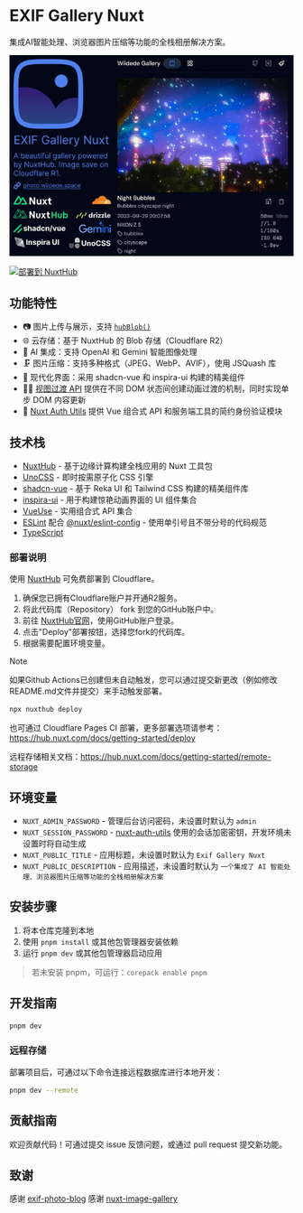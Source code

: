 # EXIF Gallery Nuxt

集成AI智能处理、浏览器图片压缩等功能的全栈相册解决方案。

![exif-gallery-nuxt](./public/exif-gallery-nuxt.jpg)

[![部署到 NuxtHub](https://hub.nuxt.com/button.svg)](https://admin.hub.nuxt.com/new)

## 功能特性

- 📷 图片上传与展示，支持 [`hubBlob()`](http://hub.nuxt.com/docs/storage/blob)
- 🌐 云存储：基于 NuxtHub 的 Blob 存储（Cloudflare R2）
- 🤖 AI 集成：支持 OpenAI 和 Gemini 智能图像处理
- 🗜️ 图片压缩：支持多种格式（JPEG、WebP、AVIF），使用 JSQuash 库
- 🎨 现代化界面：采用 shadcn-vue 和 inspira-ui 构建的精美组件
- 🏃🏻 [视图过渡 API](https://developer.chrome.com/docs/web-platform/view-transitions) 提供在不同 DOM 状态间创建动画过渡的机制，同时实现单步 DOM 内容更新
- 🔑 [Nuxt Auth Utils](https://github.com/Atinux/nuxt-auth-utils) 提供 Vue 组合式 API 和服务端工具的简约身份验证模块

## 技术栈

- [NuxtHub](https://hub.nuxt.com) - 基于边缘计算构建全栈应用的 Nuxt 工具包
- [UnoCSS](https://unocss.dev/) - 即时按需原子化 CSS 引擎
- [shadcn-vue](https://www.shadcn-vue.com/) - 基于 Reka UI 和 Tailwind CSS 构建的精美组件库
- [inspira-ui](https://inspira-ui.com/) - 用于构建惊艳动画界面的 UI 组件集合
- [VueUse](https://github.com/antfu/vueuse) - 实用组合式 API 集合
- [ESLint](https://eslint.org/) 配合 [@nuxt/eslint-config](https://github.com/nuxt/eslint) - 使用单引号且不带分号的代码规范
- [TypeScript](https://www.typescriptlang.org/)

### 部署说明

使用 [NuxtHub](https://hub.nuxt.com) 可免费部署到 Cloudflare。

1. 确保您已拥有Cloudflare账户并开通R2服务。
2. 将此代码库（Repository） fork 到您的GitHub账户中。
3. 前往 [NuxtHub官网](https://hub.nuxt.com)，使用GitHub账户登录。
4. 点击"Deploy"部署按钮，选择您fork的代码库。
5. 根据需要配置环境变量。

> [!NOTE]
> 如果Github Actions已创建但未自动触发，您可以通过提交新更改（例如修改README.md文件并提交）来手动触发部署。

```bash
npx nuxthub deploy
```

也可通过 Cloudflare Pages CI 部署，更多部署选项请参考：<https://hub.nuxt.com/docs/getting-started/deploy>

远程存储相关文档：<https://hub.nuxt.com/docs/getting-started/remote-storage>

## 环境变量

- `NUXT_ADMIN_PASSWORD` - 管理后台访问密码，未设置时默认为 `admin`
- `NUXT_SESSION_PASSWORD` - [nuxt-auth-utils](https://github.com/Atinux/nuxt-auth-utils) 使用的会话加密密钥，开发环境未设置时将自动生成
- `NUXT_PUBLIC_TITLE` - 应用标题，未设置时默认为 `Exif Gallery Nuxt`
- `NUXT_PUBLIC_DESCRIPTION` - 应用描述，未设置时默认为 `一个集成了 AI 智能处理、浏览器图片压缩等功能的全栈相册解决方案`

## 安装步骤

1. 将本仓库克隆到本地
2. 使用 `pnpm install` 或其他包管理器安装依赖
3. 运行 `pnpm dev` 或其他包管理器启动应用

> 若未安装 pnpm，可运行：`corepack enable pnpm`

## 开发指南

```bash
pnpm dev
```

### 远程存储

部署项目后，可通过以下命令连接远程数据库进行本地开发：

```bash
pnpm dev --remote
```

## 贡献指南

欢迎贡献代码！可通过提交 issue 反馈问题，或通过 pull request 提交新功能。

## 致谢

感谢 [exif-photo-blog](https://github.com/sambecker/exif-photo-blog)
感谢 [nuxt-image-gallery](https://github.com/Flosciante/nuxt-image-gallery)
